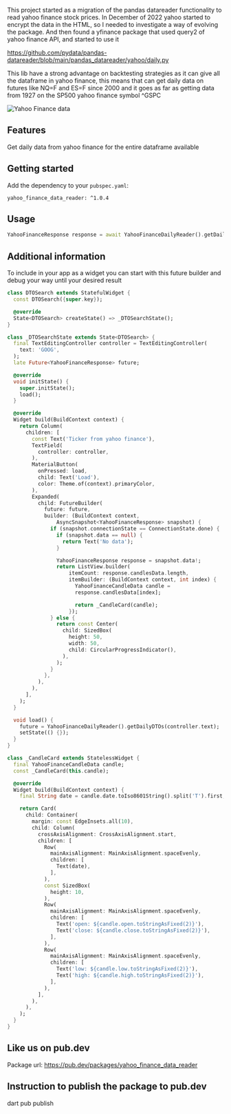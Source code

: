 This project started as a migration of the pandas datareader functionality to read yahoo finance stock prices. 
In December of 2022 yahoo started to encrypt the data in the HTML, so I needed to investigate a way of evolving the package.
And then found a yfinance package that used query2 of yahoo finance API, and started to use it

https://github.com/pydata/pandas-datareader/blob/main/pandas_datareader/yahoo/daily.py

This lib have a strong advantage on backtesting strategies as it can give all the dataframe in yahoo finance, this means that can get daily data on futures like NQ=F and ES=F since 2000 and it goes as far as getting data from 1927 on the SP500 yahoo finance symbol ^GSPC 

![Yahoo Finance data](https://raw.githubusercontent.com/ivofernandes/yahoo_finance_data_reader/master/doc/simulator_screenshot_1.png?raw=true)

## Features

Get daily data from yahoo finance for the entire dataframe available

## Getting started


Add the dependency to your `pubspec.yaml`:
```
yahoo_finance_data_reader: ^1.0.4
```

## Usage
```dart
YahooFinanceResponse response = await YahooFinanceDailyReader().getDailyDTOs('GOOG');
```

## Additional information
To include in your app as a widget you can start with this future builder and debug your way until your desired result

```dart
class DTOSearch extends StatefulWidget {
  const DTOSearch({super.key});

  @override
  State<DTOSearch> createState() => _DTOSearchState();
}

class _DTOSearchState extends State<DTOSearch> {
  final TextEditingController controller = TextEditingController(
    text: 'GOOG',
  );
  late Future<YahooFinanceResponse> future;

  @override
  void initState() {
    super.initState();
    load();
  }

  @override
  Widget build(BuildContext context) {
    return Column(
      children: [
        const Text('Ticker from yahoo finance'),
        TextField(
          controller: controller,
        ),
        MaterialButton(
          onPressed: load,
          child: Text('Load'),
          color: Theme.of(context).primaryColor,
        ),
        Expanded(
          child: FutureBuilder(
            future: future,
            builder: (BuildContext context,
                AsyncSnapshot<YahooFinanceResponse> snapshot) {
              if (snapshot.connectionState == ConnectionState.done) {
                if (snapshot.data == null) {
                  return Text('No data');
                }

                YahooFinanceResponse response = snapshot.data!;
                return ListView.builder(
                    itemCount: response.candlesData.length,
                    itemBuilder: (BuildContext context, int index) {
                      YahooFinanceCandleData candle =
                      response.candlesData[index];

                      return _CandleCard(candle);
                    });
              } else {
                return const Center(
                  child: SizedBox(
                    height: 50,
                    width: 50,
                    child: CircularProgressIndicator(),
                  ),
                );
              }
            },
          ),
        ),
      ],
    );
  }

  void load() {
    future = YahooFinanceDailyReader().getDailyDTOs(controller.text);
    setState(() {});
  }
}

class _CandleCard extends StatelessWidget {
  final YahooFinanceCandleData candle;
  const _CandleCard(this.candle);

  @override
  Widget build(BuildContext context) {
    final String date = candle.date.toIso8601String().split('T').first;

    return Card(
      child: Container(
        margin: const EdgeInsets.all(10),
        child: Column(
          crossAxisAlignment: CrossAxisAlignment.start,
          children: [
            Row(
              mainAxisAlignment: MainAxisAlignment.spaceEvenly,
              children: [
                Text(date),
              ],
            ),
            const SizedBox(
              height: 10,
            ),
            Row(
              mainAxisAlignment: MainAxisAlignment.spaceEvenly,
              children: [
                Text('open: ${candle.open.toStringAsFixed(2)}'),
                Text('close: ${candle.close.toStringAsFixed(2)}'),
              ],
            ),
            Row(
              mainAxisAlignment: MainAxisAlignment.spaceEvenly,
              children: [
                Text('low: ${candle.low.toStringAsFixed(2)}'),
                Text('high: ${candle.high.toStringAsFixed(2)}'),
              ],
            ),
          ],
        ),
      ),
    );
  }
}
```


## Like us on pub.dev
Package url:
https://pub.dev/packages/yahoo_finance_data_reader


## Instruction to publish the package to pub.dev
dart pub publish